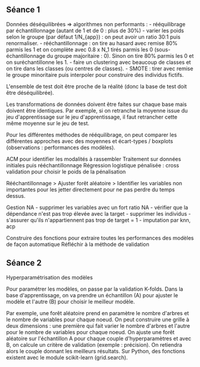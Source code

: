 ## Séance 1

Données déséquilibrées => algorithmes non performants :
	- rééquilibrage par échantillonnage (autant de 1 et de 0 : plus de 30%)
		- varier les poids selon le groupe (par défaut 1/N_{app}) : on peut avoir un ratio 30:1 puis renormaliser.
		- rééchantillonnage : on tire au hasard avec remise 80% parmis les 1 et on complète avec 0.8 x N_1 tirés parmis les 0 (sous-échantillonnage du groupe majoritaire : 0).
		Sinon on tire 80% parmis les 0 et on suréchantillonne les 1.
		- faire un clustering avec beaucoup de classes et on tire dans les classes (ou centres de classes).
		- SMOTE : tirer avec remise le groupe minoritaire puis interpoler pour construire des individus fictifs.
		
L'ensemble de test doit être proche de la réalité (donc la base de test doit être déséquilibrée).

Les transformations de données doivent être faites sur chaque base mais doivent être identiques. Par exemple, si on retranche la moyenne issue du jeu d'apprentissage sur le jeu d'apprentissage, il faut retrancher cette même moyenne sur le jeu de test.

Pour les différentes méthodes de rééquilibrage, on peut comparer les différentes approches avec des moyennes et écart-types / boxplots (observations : performances des modèles).

ACM pour identifier les modalités à rassembler
Traitement sur données initiales puis rééchantillonnage
Régression logistique pénalisée : cross validation pour choisir le poids de la pénalisation

Rééchantillonnage > Ajuster forêt aléatoire > Identifier les variables non importantes pour les jetter directement pour ne pas perdre du temps dessus.

Gestion NA
	- supprimer les variables avec un fort ratio NA
			- vérifier que la dépendance n'est pas trop élevée avec la target
	- supprimer les individus
			- s'assurer qu'ils n'appartiennent pas trop de target = 1
	- imputation par knn, acp
	
Construire des fonctions pour extraire toutes les performances des modèles de façon automatique
Réfléchir à la méthode de validation

## Séance 2

Hyperparamétrisation des modèles

Pour paramétrer les modèles, on passe par la validation K-folds. Dans la base d'apprentissage, on va prendre un échantillon (A) pour ajuster le modèle et l'autre (B) pour choisir le meilleur modèle.

Par exemple, une forêt aléatoire prend en paramètre le nombre d'arbres et le nombre de variables pour chaque noeud. On peut construire une grille à deux dimensions : une première qui fait varier le nombre d'arbres et l'autre pour le nombre de variables pour chaque noeud.
On ajuste une forêt aléatoire sur l'échantillon A pour chaque couple d'hyperparamètres et avec B, on calcule un critère de validation (exemple : précision). On retiendra alors le couple donnant les meilleurs résultats. Sur Python, des fonctions existent avec le module scikit-learn (grid.search).
